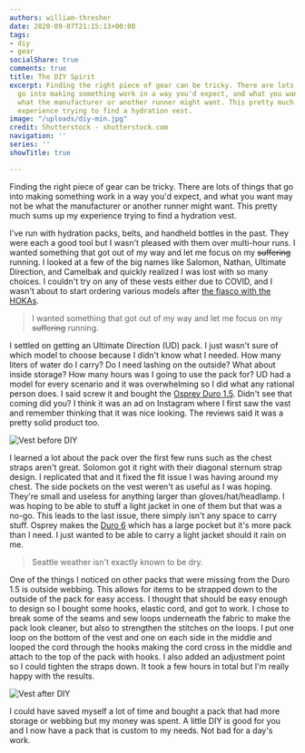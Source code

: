 ```yaml
---
authors: william-thresher
date: 2020-09-07T21:15:13+00:00
tags:
- diy
- gear
socialShare: true
comments: true
title: The DIY Spirit
excerpt: Finding the right piece of gear can be tricky. There are lots of things that
  go into making something work in a way you'd expect, and what you want may not be
  what the manufacturer or another runner might want. This pretty much sums up my
  experience trying to find a hydration vest.
image: "/uploads/diy-min.jpg"
credit: Shutterstock - shutterstock.com
navigation: ''
series: ''
showTitle: true

---
```

Finding the right piece of gear can be tricky. There are lots of things that go into making something work in a way you'd expect, and what you want may not be what the manufacturer or another runner might want. This pretty much sums up my experience trying to find a hydration vest.

I've run with hydration packs, belts, and handheld bottles in the past. They were each a good tool but I wasn't pleased with them over multi-hour runs. I wanted something that got out of my way and let me focus on my ~~suffering~~ running. I looked at a few of the big names like Salomon, Nathan, Ultimate Direction, and Camelbak and quickly realized I was lost with so many choices. I couldn't try on any of these vests either due to COVID, and I wasn't about to start ordering various models after [the fiasco with the HOKAs](https://williamthresher.com/blog/2020/running-on-clouds/ "Running on Clouds").

> I wanted something that got out of my way and let me focus on my ~~suffering~~ running.

I settled on getting an Ultimate Direction (UD) pack. I just wasn't sure of which model to choose because I didn't know what I needed. How many liters of water do I carry? Do I need lashing on the outside? What about inside storage? How many hours was I going to use the pack for? UD had a model for every scenario and it was overwhelming so I did what any rational person does. I said screw it and bought the [Osprey Duro 1.5](https://www.osprey.com/us/en/product/duro-1-5-with-1-5l-reservoir-DURO1POINT5S19.html "Duro 1.5"). Didn't see that coming did you? I think it was an ad on Instagram where I first saw the vast and remember thinking that it was nice looking. The reviews said it was a pretty solid product too.

![Vest before DIY](/blog/uploads/duro15-before-min.jpg#center)

I learned a lot about the pack over the first few runs such as the chest straps aren't great. Solomon got it right with their diagonal sternum strap design. I replicated that and it fixed the fit issue I was having around my chest. The side pockets on the vest weren't as useful as I was hoping. They're small and useless for anything larger than gloves/hat/headlamp. I was hoping to be able to stuff a light jacket in one of them but that was a no-go. This leads to the last issue, there simply isn't any space to carry stuff. Osprey makes the [Duro 6](https://www.osprey.com/us/en/product/duro-6-with-1-5l-reservoir-DURO6S19.html "Duro 6") which has a large pocket but it's more pack than I need. I just wanted to be able to carry a light jacket should it rain on me.

> Seattle weather isn't exactly known to be dry.

One of the things I noticed on other packs that were missing from the Duro 1.5 is outside webbing. This allows for items to be strapped down to the outside of the pack for easy access. I thought that should be easy enough to design so I bought some hooks, elastic cord, and got to work. I chose to break some of the seams and sew loops underneath the fabric to make the pack look cleaner, but also to strengthen the stitches on the loops. I put one loop on the bottom of the vest and one on each side in the middle and looped the cord through the hooks making the cord cross in the middle and attach to the top of the pack with hooks. I also added an adjustment point so I could tighten the straps down. It took a few hours in total but I'm really happy with the results.

![Vest after DIY](/blog/uploads/duro15-after-min.jpg#center)

I could have saved myself a lot of time and bought a pack that had more storage or webbing but my money was spent. A little DIY is good for you and I now have a pack that is custom to my needs. Not bad for a day's work.
